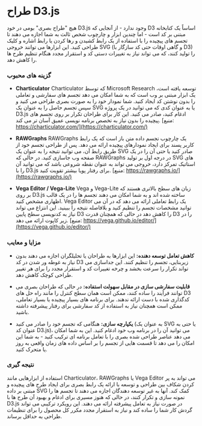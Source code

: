 # طراح D3.js

هیچ "طراح بصری" بومی در خود D3.js وجود ندارد - از آنجایی که D3 اساساً یک کتابخانه مبتنی بر کد است - اما چندین ابزار و چارچوب شخص ثالث به شما اجازه می دهند تا تجسم های پیچیده را با استفاده از یک رابط کشیدن و رها کردن یا رابط اشاره و کلیک طراحی کنید. این ابزارها می توانند خروجی SVG (و گاهی اوقات حتی کد سازگار با D3) را تولید کنند، که می تواند نیاز به تغییرات دستی کد و استقرار مجدد هنگام تنظیم طرح ها را کاهش دهد.

### گزینه های محبوب

- **Charticulator**
  Charticulator که توسط Microsoft Research توسعه یافته است، یک ابزار مبتنی بر وب است که به شما امکان می دهد تجسم های سفارشی و تعاملی را بدون نوشتن کد ایجاد کنید. شما نمودار خود را به صورت بصری طراحی می کنید و سپس تجسم حاصل را به عنوان یک SVG یا به عنوان کدی که می توانید در یک پروژه D3.js ادغام کنید، صادر می کنید. این کار برای طراحان تکرار بر روی تجسم های پیچیده را بدون نیاز به تخصص برنامه نویسی عمیق آسان تر می کند.
  [منبع: https://charticulator.com/](https://charticulator.com/)

- **RAWGraphs**
  RAWGraphs یک چارچوب تجسم داده متن باز است که یک رابط کاربر پسند برای ایجاد نمودارهای پیچیده ارائه می دهد. پس از طراحی تجسم خود از طریق رابط آن، می توانید نتیجه را به عنوان یک SVG صادر کنید یا حتی آن را در یک صفحه وب جاسازی کنید. در حالی که RAWGraphs در درجه اول بر تولید SVG های استاتیک تمرکز دارد، خروجی می تواند به عنوان نقطه شروعی باشد که می توانید آن را با D3.js برای رفتار پویا بیشتر تقویت کنید.
  [منبع: https://rawgraphs.io/](https://rawgraphs.io/)

- **Vega Editor / Vega-Lite**
  Vega و Vega-Lite زبان های سطح بالاتری هستند که بر روی D3.js ساخته شده اند و به شما امکان می دهند تجسم ها را در یک قالب اظهاری مشخص کنید. Vega Editor یک رابط تعاملی ارائه می دهد که در آن می توانید مشخصات تجسم را تنظیم کنید و بلافاصله نتیجه را ببینید. این انتزاع می تواند نیاز به کدنویسی سطح پایین D3 را کاهش دهد در حالی که همچنان قدرت D3 را در زیر کاپوت ارائه می دهد.
  [منبع: https://vega.github.io/editor/](https://vega.github.io/editor/)

### مزایا و معایب

- **کاهش تعامل توسعه دهنده:**
  این ابزارها به طراحان یا تحلیلگران اجازه می دهند بدون نیاز به غوطه ور شدن در کد D3 زیربنایی، تجسم را تنظیم کنند. این جداسازی می تواند تکرار را سرعت بخشد و چرخه تغییرات کد و استقرار مجدد را برای هر تغییر طراحی کوچک کاهش دهد.

- **قابلیت سفارشی سازی در مقابل سهولت استفاده:**
  در حالی که طراحان بصری می توانند فرآیند را ساده کنند، ممکن است همان سطح کنترل را مانند راه حل های D3 کدگذاری شده با دست ارائه ندهند. برای برنامه های بسیار پیچیده یا بسیار تعاملی، ممکن است همچنان نیاز به استفاده از کد سفارشی برای رفتار پیشرفته داشته باشید.

- **یکپارچه سازی:**
  هنگامی که تجسم خود را صادر می کنید (به عنوان یک SVG یا حتی به عنوان کد D3.js)، می توانید آن را در برنامه وب خود ادغام کنید. این به شما امکان می دهد عناصر طراحی شده بصری را با تعامل برنامه ای ترکیب کنید - به شما این امکان را می دهد تا قسمت هایی از تجسم را بر اساس داده های زمان واقعی به روز یا متحرک کنید.

### نتیجه گیری

استفاده از ابزارهایی مانند Charticulator، RAWGraphs یا Vega Editor می تواند به پر کردن شکاف بین طراحی و توسعه با ارائه یک رابط بصری برای ایجاد طرح های پیچیده و مبتنی بر داده SVG کمک کند. آنها به غیر توسعه دهندگان اجازه می دهند تا تجسم ها را نمونه سازی و تکرار کنند، در حالی که هنوز مسیری برای ادغام و بهبود آن طرح ها با D3.js در صورت نیاز به تعامل پیشرفته ارائه می دهند. این رویکرد ترکیبی می تواند گردش کار شما را ساده کند و نیاز به استقرار مجدد مکرر کل محصول را برای تنظیمات طراحی به حداقل برساند.